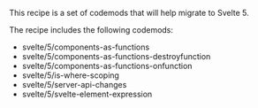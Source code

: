 This recipe is a set of codemods that will help migrate to Svelte 5.  

The recipe includes the following codemods:

- svelte/5/components-as-functions
- svelte/5/components-as-functions-destroyfunction
- svelte/5/components-as-functions-onfunction
- svelte/5/is-where-scoping
- svelte/5/server-api-changes
- svelte/5/svelte-element-expression